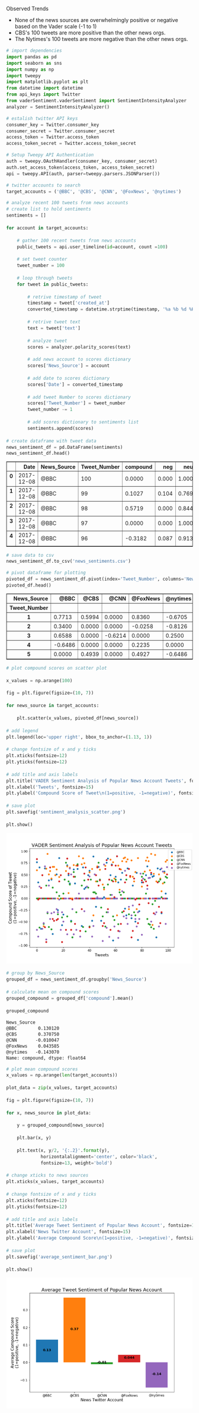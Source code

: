 
Observed Trends

- None of the news sources are overwhelmingly positive or negative based on the Vader scale (-1 to 1)
- CBS's 100 tweets are more positive than the other news orgs.
- The Nytimes's 100 tweets are more negative than the other news orgs.


```python
# import dependencies
import pandas as pd
import seaborn as sns
import numpy as np
import tweepy
import matplotlib.pyplot as plt
from datetime import datetime
from api_keys import Twitter
from vaderSentiment.vaderSentiment import SentimentIntensityAnalyzer
analyzer = SentimentIntensityAnalyzer()
```


```python
# estalish twitter API keys
consumer_key = Twitter.consumer_key
consumer_secret = Twitter.consumer_secret
access_token = Twitter.access_token
access_token_secret = Twitter.access_token_secret
```


```python
# Setup Tweepy API Authentication
auth = tweepy.OAuthHandler(consumer_key, consumer_secret)
auth.set_access_token(access_token, access_token_secret)
api = tweepy.API(auth, parser=tweepy.parsers.JSONParser())
```


```python
# twitter accounts to search
target_accounts = ('@BBC', '@CBS', '@CNN', '@FoxNews', '@nytimes')
```


```python
# analyze recent 100 tweets from news accounts
# create list to hold sentiments
sentiments = []

for account in target_accounts:
    
    # gather 100 recent tweets from news accounts
    public_tweets = api.user_timeline(id=account, count =100)
    
    # set tweet counter
    tweet_number = 100
    
    # loop through tweets
    for tweet in public_tweets:
        
        # retrive timestamp of tweet
        timestamp = tweet['created_at']
        converted_timestamp = datetime.strptime(timestamp, '%a %b %d %H:%M:%S %z %Y').date()
        
        # retrive tweet text
        text = tweet['text']
        
        # analyze tweet
        scores = analyzer.polarity_scores(text)
        
        # add news account to scores dictionary
        scores['News_Source'] = account
        
        # add date to scores dictionary
        scores['Date'] = converted_timestamp
        
        # add tweet Number to scores dictionary
        scores['Tweet_Number'] = tweet_number
        tweet_number -= 1
        
        # add scores dictionary to sentiments list
        sentiments.append(scores)

# create dataframe with tweet data
news_sentiment_df = pd.DataFrame(sentiments)
news_sentiment_df.head()
```




<div>
<style>
    .dataframe thead tr:only-child th {
        text-align: right;
    }

    .dataframe thead th {
        text-align: left;
    }

    .dataframe tbody tr th {
        vertical-align: top;
    }
</style>
<table border="1" class="dataframe">
  <thead>
    <tr style="text-align: right;">
      <th></th>
      <th>Date</th>
      <th>News_Source</th>
      <th>Tweet_Number</th>
      <th>compound</th>
      <th>neg</th>
      <th>neu</th>
      <th>pos</th>
    </tr>
  </thead>
  <tbody>
    <tr>
      <th>0</th>
      <td>2017-12-08</td>
      <td>@BBC</td>
      <td>100</td>
      <td>0.0000</td>
      <td>0.000</td>
      <td>1.000</td>
      <td>0.000</td>
    </tr>
    <tr>
      <th>1</th>
      <td>2017-12-08</td>
      <td>@BBC</td>
      <td>99</td>
      <td>0.1027</td>
      <td>0.104</td>
      <td>0.769</td>
      <td>0.126</td>
    </tr>
    <tr>
      <th>2</th>
      <td>2017-12-08</td>
      <td>@BBC</td>
      <td>98</td>
      <td>0.5719</td>
      <td>0.000</td>
      <td>0.844</td>
      <td>0.156</td>
    </tr>
    <tr>
      <th>3</th>
      <td>2017-12-08</td>
      <td>@BBC</td>
      <td>97</td>
      <td>0.0000</td>
      <td>0.000</td>
      <td>1.000</td>
      <td>0.000</td>
    </tr>
    <tr>
      <th>4</th>
      <td>2017-12-08</td>
      <td>@BBC</td>
      <td>96</td>
      <td>-0.3182</td>
      <td>0.087</td>
      <td>0.913</td>
      <td>0.000</td>
    </tr>
  </tbody>
</table>
</div>




```python
# save data to csv
news_sentiment_df.to_csv('news_sentiments.csv')
```


```python
# pivot dataframe for plotting
pivoted_df = news_sentiment_df.pivot(index='Tweet_Number', columns='News_Source', values='compound')
pivoted_df.head()
```




<div>
<style>
    .dataframe thead tr:only-child th {
        text-align: right;
    }

    .dataframe thead th {
        text-align: left;
    }

    .dataframe tbody tr th {
        vertical-align: top;
    }
</style>
<table border="1" class="dataframe">
  <thead>
    <tr style="text-align: right;">
      <th>News_Source</th>
      <th>@BBC</th>
      <th>@CBS</th>
      <th>@CNN</th>
      <th>@FoxNews</th>
      <th>@nytimes</th>
    </tr>
    <tr>
      <th>Tweet_Number</th>
      <th></th>
      <th></th>
      <th></th>
      <th></th>
      <th></th>
    </tr>
  </thead>
  <tbody>
    <tr>
      <th>1</th>
      <td>0.7713</td>
      <td>0.5994</td>
      <td>0.0000</td>
      <td>0.8360</td>
      <td>-0.6705</td>
    </tr>
    <tr>
      <th>2</th>
      <td>0.3400</td>
      <td>0.0000</td>
      <td>0.0000</td>
      <td>-0.0258</td>
      <td>-0.8126</td>
    </tr>
    <tr>
      <th>3</th>
      <td>0.6588</td>
      <td>0.0000</td>
      <td>-0.6214</td>
      <td>0.0000</td>
      <td>0.2500</td>
    </tr>
    <tr>
      <th>4</th>
      <td>-0.6486</td>
      <td>0.0000</td>
      <td>0.0000</td>
      <td>0.2235</td>
      <td>0.0000</td>
    </tr>
    <tr>
      <th>5</th>
      <td>0.0000</td>
      <td>0.4939</td>
      <td>0.0000</td>
      <td>0.4927</td>
      <td>-0.6486</td>
    </tr>
  </tbody>
</table>
</div>




```python
# plot compound scores on scatter plot

x_values = np.arange(100)

fig = plt.figure(figsize=(10, 7))

for news_source in target_accounts:
    
    plt.scatter(x_values, pivoted_df[news_source])

# add legend
plt.legend(loc='upper right', bbox_to_anchor=(1.13, 1))

# change fontsize of x and y ticks
plt.xticks(fontsize=12)
plt.yticks(fontsize=12)

# add title and axis labels
plt.title('VADER Sentiment Analysis of Popular News Account Tweets', fontsize=18)
plt.xlabel('Tweets', fontsize=15)
plt.ylabel('Compound Score of Tweet\n(1=positive, -1=negative)', fontsize=15)

# save plot
plt.savefig('sentiment_analysis_scatter.png')

plt.show()
```


![png](sentiment_analysis_scatter.png)



```python
# group by News_Source
grouped_df = news_sentiment_df.groupby('News_Source')

# calculate mean on compound scores
grouped_compound = grouped_df['compound'].mean()

grouped_compound
```




    News_Source
    @BBC        0.130120
    @CBS        0.370750
    @CNN       -0.010047
    @FoxNews    0.043585
    @nytimes   -0.143070
    Name: compound, dtype: float64




```python
# plot mean compound scores
x_values = np.arange(len(target_accounts))

plot_data = zip(x_values, target_accounts)

fig = plt.figure(figsize=(10, 7))

for x, news_source in plot_data:
    
    y = grouped_compound[news_source]
    
    plt.bar(x, y)
    
    plt.text(x, y/2, '{:.2}'.format(y),
             horizontalalignment='center', color='black',
             fontsize=13, weight='bold')
    
# change xticks to news sources
plt.xticks(x_values, target_accounts)

# change fontsize of x and y ticks
plt.xticks(fontsize=12)
plt.yticks(fontsize=12)

# add title and axis labels
plt.title('Average Tweet Sentiment of Popular News Account', fontsize=18)
plt.xlabel('News Twitter Account', fontsize=15)
plt.ylabel('Average Compound Score\n(1=positive, -1=negative)', fontsize=15)

# save plot
plt.savefig('average_sentiment_bar.png')

plt.show()
```


![png](average_sentiment_bar.png)


